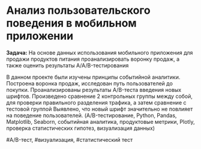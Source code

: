 # Анализ пользовательского поведения в мобильном приложении

 <b>Задача:</b> На основе данных использования мобильного приложения для продажи продуктов питания проанализировать воронку продаж, а также оценить результаты A/A/B-тестирования 

В данном проекте были изучены принципы событийной аналитики. Построена
воронка продаж, исследован путь пользователей до покупки. Проанализированы
результаты A/B-теста введения новых шрифтов. Произведено сравнение 2 контрольных группы между
собой, для проверки правильного разделения трафика, а затем сравнение с тестовой группой
Выявлено, что новый шрифт значительно не повлияет на поведение пользователей.
(A/B-тестирование, Python, Pandas, Matplotlib, Seaborn, событийная аналитика, продуктовые метрики, Plotly, проверка статистических гипотез, визуализация данных)

#A/B-тест, #визуализация, #статистический тест

